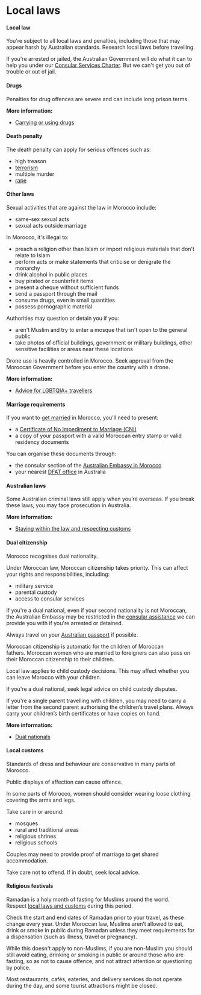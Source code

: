 # Local laws

#### Local law

You're subject to all local laws and penalties, including those that may appear harsh by Australian standards. Research local laws before travelling.

If you're arrested or jailed, the Australian Government will do what it can to help you under our [Consular Services Charter](/consular-services/consular-services-charter "Consular Services Charter"). But we can't get you out of trouble or out of jail.

#### Drugs

Penalties for drug offences are severe and can include long prison terms.

**More information:**

* [Carrying or using drugs](/before-you-go/laws/drugs "Carrying or using drugs")

#### Death penalty

The death penalty can apply for serious offences such as:

* high treason
* [terrorism](/before-you-go/safety/terrorism "Terrorism")
* multiple murder
* [rape](/before-you-go/safety/sexual-assault "Reducing the risk of sexual assault and harassment")

#### Other laws

Sexual activities that are against the law in Morocco include:

* same-sex sexual acts
* sexual acts outside marriage

In Morocco, it's illegal to:

* preach a religion other than Islam or import religious materials that don't relate to Islam
* perform acts or make statements that criticise or denigrate the monarchy
* drink alcohol in public places
* buy pirated or counterfeit items
* present a cheque without sufficient funds
* send a passport through the mail
* consume drugs, even in small quantities
* possess pornographic material

Authorities may question or detain you if you:

* aren't Muslim and try to enter a mosque that isn't open to the general public
* take photos of official buildings, government or military buildings, other sensitive facilities or areas near these locations

Drone use is heavily controlled in Morocco. Seek approval from the Moroccan Government before you enter the country with a drone.

**More information:**

* [Advice for LGBTQIA+ travellers](/before-you-go/who-you-are/LGBTQIA "Advice for LGBTQIA+ travellers")

#### Marriage requirements

If you want to [get married](/before-you-go/activities/marriage "Getting married overseas") in Morocco, you'll need to present:

* a [Certificate of No Impediment to Marriage (CNI)](https://www.smartraveller.gov.au/consular-services/notarial-services/cni)
* a copy of your passport with a valid Moroccan entry stamp or valid residency documents

You can organise these documents through:

* the consular section of the [Australian Embassy in Morocco](https://morocco.embassy.gov.au/)
* your nearest [DFAT office](http://dfat.gov.au/Pages/contact-us.aspx) in Australia

#### Australian laws

Some Australian criminal laws still apply when you’re overseas. If you break these laws, you may face prosecution in Australia.

**More information:**

* [Staying within the law and respecting customs](/before-you-go/laws "Staying within the law")

#### Dual citizenship

Morocco recognises dual nationality.

Under Moroccan law, Moroccan citizenship takes priority. This can affect your rights and responsibilities, including:

* military service
* parental custody
* access to consular services

If you're a dual national, even if your second nationality is not Moroccan, the Australian Embassy may be restricted in the [consular assistance](/consular-services/consular-services-charter "Consular Services Charter") we can provide you with if you're arrested or detained.

Always travel on your [Australian passport](https://www.passports.gov.au/) if possible.

Moroccan citizenship is automatic for the children of Moroccan fathers. Moroccan women who are married to foreigners can also pass on their Moroccan citizenship to their children.

Local law applies to child custody decisions. This may affect whether you can leave Morocco with your children.

If you're a dual national, seek legal advice on child custody disputes.

If you're a single parent travelling with children, you may need to carry a letter from the second parent authorising the children’s travel plans. Always carry your children’s birth certificates or have copies on hand.

**More information:**

* [Dual nationals](/before-you-go/who-you-are/dual-nationals "Advice for dual nationals")

#### Local customs

Standards of dress and behaviour are conservative in many parts of Morocco.

Public displays of affection can cause offence.

In some parts of Morocco, women should consider wearing loose clothing covering the arms and legs.

Take care in or around:

* mosques
* rural and traditional areas
* religious shrines
* religious schools

Couples may need to provide proof of marriage to get shared accommodation.

Take care not to offend. If in doubt, seek local advice.

#### Religious festivals

Ramadan is a holy month of fasting for Muslims around the world. Respect [local laws and customs](https://www.smartraveller.gov.au/before-you-go/major-events/ramadan) during this period. 

Check the start and end dates of Ramadan prior to your travel, as these change every year. Under Moroccan law, Muslims aren’t allowed to eat, drink or smoke in public during Ramadan unless they meet requirements for a dispensation (such as illness, travel or pregnancy). 

While this doesn't apply to non-Muslims, if you are non-Muslim you should still avoid eating, drinking or smoking in public or around those who are fasting, so as not to cause offence, and not attract attention or questioning by police.

Most restaurants, cafés, eateries, and delivery services do not operate during the day, and some tourist attractions might be closed.